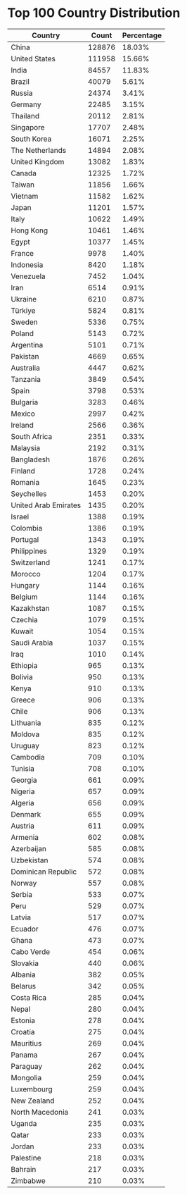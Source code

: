 # Top 100 Country Distribution
| Country | Count | Percentage |
|----|----|----|
| China | 128876 | 18.03% |
| United States | 111958 | 15.66% |
| India | 84557 | 11.83% |
| Brazil | 40079 | 5.61% |
| Russia | 24374 | 3.41% |
| Germany | 22485 | 3.15% |
| Thailand | 20112 | 2.81% |
| Singapore | 17707 | 2.48% |
| South Korea | 16071 | 2.25% |
| The Netherlands | 14894 | 2.08% |
| United Kingdom | 13082 | 1.83% |
| Canada | 12325 | 1.72% |
| Taiwan | 11856 | 1.66% |
| Vietnam | 11582 | 1.62% |
| Japan | 11201 | 1.57% |
| Italy | 10622 | 1.49% |
| Hong Kong | 10461 | 1.46% |
| Egypt | 10377 | 1.45% |
| France | 9978 | 1.40% |
| Indonesia | 8420 | 1.18% |
| Venezuela | 7452 | 1.04% |
| Iran | 6514 | 0.91% |
| Ukraine | 6210 | 0.87% |
| Türkiye | 5824 | 0.81% |
| Sweden | 5336 | 0.75% |
| Poland | 5143 | 0.72% |
| Argentina | 5101 | 0.71% |
| Pakistan | 4669 | 0.65% |
| Australia | 4447 | 0.62% |
| Tanzania | 3849 | 0.54% |
| Spain | 3798 | 0.53% |
| Bulgaria | 3283 | 0.46% |
| Mexico | 2997 | 0.42% |
| Ireland | 2566 | 0.36% |
| South Africa | 2351 | 0.33% |
| Malaysia | 2192 | 0.31% |
| Bangladesh | 1876 | 0.26% |
| Finland | 1728 | 0.24% |
| Romania | 1645 | 0.23% |
| Seychelles | 1453 | 0.20% |
| United Arab Emirates | 1435 | 0.20% |
| Israel | 1388 | 0.19% |
| Colombia | 1386 | 0.19% |
| Portugal | 1343 | 0.19% |
| Philippines | 1329 | 0.19% |
| Switzerland | 1241 | 0.17% |
| Morocco | 1204 | 0.17% |
| Hungary | 1144 | 0.16% |
| Belgium | 1144 | 0.16% |
| Kazakhstan | 1087 | 0.15% |
| Czechia | 1079 | 0.15% |
| Kuwait | 1054 | 0.15% |
| Saudi Arabia | 1037 | 0.15% |
| Iraq | 1010 | 0.14% |
| Ethiopia | 965 | 0.13% |
| Bolivia | 950 | 0.13% |
| Kenya | 910 | 0.13% |
| Greece | 906 | 0.13% |
| Chile | 906 | 0.13% |
| Lithuania | 835 | 0.12% |
| Moldova | 835 | 0.12% |
| Uruguay | 823 | 0.12% |
| Cambodia | 709 | 0.10% |
| Tunisia | 708 | 0.10% |
| Georgia | 661 | 0.09% |
| Nigeria | 657 | 0.09% |
| Algeria | 656 | 0.09% |
| Denmark | 655 | 0.09% |
| Austria | 611 | 0.09% |
| Armenia | 602 | 0.08% |
| Azerbaijan | 585 | 0.08% |
| Uzbekistan | 574 | 0.08% |
| Dominican Republic | 572 | 0.08% |
| Norway | 557 | 0.08% |
| Serbia | 533 | 0.07% |
| Peru | 529 | 0.07% |
| Latvia | 517 | 0.07% |
| Ecuador | 476 | 0.07% |
| Ghana | 473 | 0.07% |
| Cabo Verde | 454 | 0.06% |
| Slovakia | 440 | 0.06% |
| Albania | 382 | 0.05% |
| Belarus | 342 | 0.05% |
| Costa Rica | 285 | 0.04% |
| Nepal | 280 | 0.04% |
| Estonia | 278 | 0.04% |
| Croatia | 275 | 0.04% |
| Mauritius | 269 | 0.04% |
| Panama | 267 | 0.04% |
| Paraguay | 262 | 0.04% |
| Mongolia | 259 | 0.04% |
| Luxembourg | 259 | 0.04% |
| New Zealand | 252 | 0.04% |
| North Macedonia | 241 | 0.03% |
| Uganda | 235 | 0.03% |
| Qatar | 233 | 0.03% |
| Jordan | 233 | 0.03% |
| Palestine | 218 | 0.03% |
| Bahrain | 217 | 0.03% |
| Zimbabwe | 210 | 0.03% |
